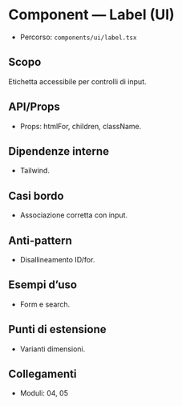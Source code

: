 # Component — Label (UI)

- Percorso: `components/ui/label.tsx`

## Scopo
Etichetta accessibile per controlli di input.

## API/Props
- Props: htmlFor, children, className.

## Dipendenze interne
- Tailwind.

## Casi bordo
- Associazione corretta con input.

## Anti-pattern
- Disallineamento ID/for.

## Esempi d’uso
- Form e search.

## Punti di estensione
- Varianti dimensioni.

## Collegamenti
- Moduli: 04, 05